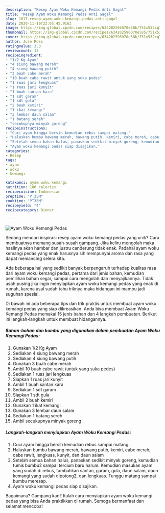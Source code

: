 ```yaml
---
description: "Resep Ayam Woku Kemangi Pedas Anti Gagal"
title: "Resep Ayam Woku Kemangi Pedas Anti Gagal"
slug: 1017-resep-ayam-woku-kemangi-pedas-anti-gagal
date: 2020-11-16T22:05:45.916Z
image: https://img-global.cpcdn.com/recipes/634202596070e58b/751x532cq70/ayam-woku-kemangi-pedas-foto-resep-utama.jpg
thumbnail: https://img-global.cpcdn.com/recipes/634202596070e58b/751x532cq70/ayam-woku-kemangi-pedas-foto-resep-utama.jpg
cover: https://img-global.cpcdn.com/recipes/634202596070e58b/751x532cq70/ayam-woku-kemangi-pedas-foto-resep-utama.jpg
author: Jose Ross
ratingvalue: 3.3
reviewcount: 13
recipeingredient:
- "1/2 Kg Ayam"
- "4 siung bawang merah"
- "4 siung bawang putih"
- "3 buah cabe merah"
- "10 buah cabe rawit untuk yang suka pedes"
- "1 ruas jari lengkuas"
- "1 ruas jari kunyit"
- "1 buah santan kara"
- "1 sdt garam"
- "1 sdt gula"
- "2 buah kemiri"
- "1 ikat kemangi"
- "3 lembar daun salam"
- "1 batang sereh"
- "secukupnya minyak goreng"
recipeinstructions:
- "Cuci ayam hingga bersih kemudian rebus sampai matang."
- "Haluskan bumbu bawang merah, bawang putih, kemiri, cabe merah, cabe rawit, lengkuas, kunyit, dan daun salam"
- "Setelah semua bahan halus, panaskan sedikit minyak goreng, kemudian tumis bumbu2 sampai tercium baru harum. Kemudian masukan ayam yang sudah di rebus, tambahkan santan, garam, gula, daun salam, daun kemangi yang sudah dipotong2, dan lengkuas. Tunggu matang sampai bumbu meresap."
- "Ayam woku kemangi pedas siap disajikan."
categories:
- Resep
tags:
- ayam
- woku
- kemangi

katakunci: ayam woku kemangi 
nutrition: 186 calories
recipecuisine: Indonesian
preptime: "PT35M"
cooktime: "PT35M"
recipeyield: "4"
recipecategory: Dinner

---
```



![Ayam Woku Kemangi Pedas](https://img-global.cpcdn.com/recipes/634202596070e58b/751x532cq70/ayam-woku-kemangi-pedas-foto-resep-utama.jpg)

Sedang mencari inspirasi resep ayam woku kemangi pedas yang unik? Cara membuatnya memang susah-susah gampang. Jika keliru mengolah maka hasilnya akan hambar dan justru cenderung tidak enak. Padahal ayam woku kemangi pedas yang enak harusnya sih mempunyai aroma dan rasa yang dapat memancing selera kita.

Ada beberapa hal yang sedikit banyak berpengaruh terhadap kualitas rasa dari ayam woku kemangi pedas, pertama dari jenis bahan, kemudian pemilihan bahan segar, sampai cara mengolah dan menyajikannya. Tidak usah pusing jika ingin menyiapkan ayam woku kemangi pedas yang enak di rumah, karena asal sudah tahu triknya maka hidangan ini mampu jadi suguhan spesial.




Di bawah ini ada beberapa tips dan trik praktis untuk membuat ayam woku kemangi pedas yang siap dikreasikan. Anda bisa membuat Ayam Woku Kemangi Pedas memakai 15 jenis bahan dan 4 langkah pembuatan. Berikut ini langkah-langkah untuk membuat hidangannya.

<!--inarticleads1-->

##### Bahan-bahan dan bumbu yang digunakan dalam pembuatan Ayam Woku Kemangi Pedas:

1. Gunakan 1/2 Kg Ayam
1. Sediakan 4 siung bawang merah
1. Sediakan 4 siung bawang putih
1. Gunakan 3 buah cabe merah
1. Ambil 10 buah cabe rawit (untuk yang suka pedes)
1. Sediakan 1 ruas jari lengkuas
1. Siapkan 1 ruas jari kunyit
1. Ambil 1 buah santan kara
1. Sediakan 1 sdt garam
1. Siapkan 1 sdt gula
1. Ambil 2 buah kemiri
1. Gunakan 1 ikat kemangi
1. Gunakan 3 lembar daun salam
1. Sediakan 1 batang sereh
1. Ambil secukupnya minyak goreng




<!--inarticleads2-->

##### Langkah-langkah menyiapkan Ayam Woku Kemangi Pedas:

1. Cuci ayam hingga bersih kemudian rebus sampai matang.
1. Haluskan bumbu bawang merah, bawang putih, kemiri, cabe merah, cabe rawit, lengkuas, kunyit, dan daun salam
1. Setelah semua bahan halus, panaskan sedikit minyak goreng, kemudian tumis bumbu2 sampai tercium baru harum. Kemudian masukan ayam yang sudah di rebus, tambahkan santan, garam, gula, daun salam, daun kemangi yang sudah dipotong2, dan lengkuas. Tunggu matang sampai bumbu meresap.
1. Ayam woku kemangi pedas siap disajikan.




Bagaimana? Gampang kan? Itulah cara menyiapkan ayam woku kemangi pedas yang bisa Anda praktikkan di rumah. Semoga bermanfaat dan selamat mencoba!

